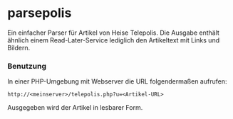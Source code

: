 parsepolis
==========

Ein einfacher Parser für Artikel von Heise Telepolis. Die Ausgabe enthält ähnlich einem Read-Later-Service lediglich den Artikeltext mit Links und Bildern.

### Benutzung

In einer PHP-Umgebung mit Webserver die URL folgendermaßen aufrufen:

`http://<meinserver>/telepolis.php?u=<Artikel-URL>`

Ausgegeben wird der Artikel in lesbarer Form.
